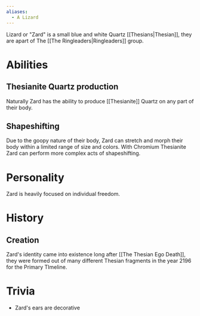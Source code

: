 ```yaml
---
aliases:
  - A Lizard
---
```

Lizard or "Zard" is a small blue and white Quartz [[Thesians|Thesian]], they are apart of The [[The Ringleaders|Ringleaders]] group.
# Abilities
## Thesianite Quartz production
Naturally Zard has the ability to produce [[Thesianite]] Quartz on any part of their body.
## Shapeshifting
Due to the goopy nature of their body, Zard can stretch and morph their body within a limited range of size and colors. With Chromium Thesianite Zard can perform more complex acts of shapeshifting.
# Personality
Zard is heavily focused on individual freedom.
# History
## Creation
Zard's identity came into existence long after [[The Thesian Ego Death]], they were formed out of many different Thesian fragments in the year 2196 for the Primary TImeline.
# Trivia
- Zard's ears are decorative 